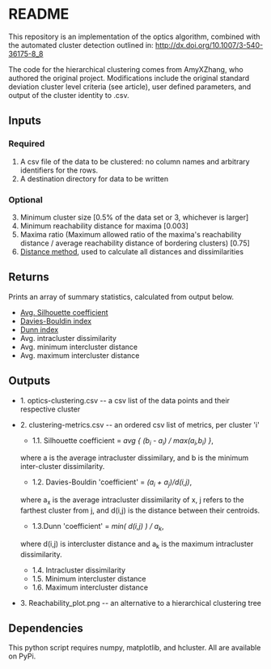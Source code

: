 # README
This repository is an implementation of the optics algorithm, combined with the automated cluster detection outlined in:
http://dx.doi.org/10.1007/3-540-36175-8_8

The code for the hierarchical clustering comes from AmyXZhang, who authored the original project.
Modifications include the original standard deviation cluster level criteria (see article), user defined parameters, and output of the cluster identity to .csv.

## Inputs
### Required
1. A csv file of the data to be clustered: no column names and arbitrary identifiers for the rows.
2. A destination directory for data to be written

### Optional
3. Minimum cluster size [0.5% of the data set or 3, whichever is larger]
4. Minimum reachability distance for maxima [0.003]
5. Maxima ratio (Maximum allowed ratio of the maxima's reachability distance / average reachability distance of bordering clusters) [0.75]
6. [Distance method](http://docs.scipy.org/doc/scipy/reference/spatial.distance.html), used to calculate all distances and dissimilarities

## Returns
Prints an array of summary statistics, calculated from output below.
* [Avg. Silhouette coefficient](http://en.wikipedia.org/wiki/Silhouette_(clustering))
* [Davies-Bouldin index](http://en.wikipedia.org/wiki/Davies%E2%80%93Bouldin_index)
* [Dunn index](http://en.wikipedia.org/wiki/Dunn_index)
* Avg. intracluster dissimilarity
* Avg. minimum intercluster distance
* Avg. maximum intercluster distance

## Outputs
* 1\. optics-clustering.csv -- a csv list of the data points and their respective cluster
* 2\. clustering-metrics.csv -- an ordered csv list of metrics, per cluster 'i'
   * 1.1\. Silhouette coefficient = *avg { (b<sub>i</sub> - a<sub>i</sub>) / max(a<sub>i</sub>,b<sub>i</sub>) }*,

	where a is the average intracluster dissimilary, and b is the minimum inter-cluster dissimilarity.
   * 1.2\. Davies-Bouldin 'coefficient' = *(a<sub>i</sub> + a<sub>j</sub>)/d(i,j)*,

	where a<sub>x</sub> is the average intracluster dissimilarity of x, j refers to the farthest cluster from j, and d(i,j) is the distance between their centroids.
   * 1.3\.Dunn 'coefficient' = *min( d(i,j) ) / a<sub>k</sub>*,

	where d(i,j) is intercluster distance and a<sub>k</sub> is the maximum intracluster dissimilarity.
   * 1.4\. Intracluster dissimilarity
   * 1.5\. Minimum intercluster distance
   * 1.6\. Maximum intercluster distance
* 3\. Reachability_plot.png -- an alternative to a hierarchical clustering tree


## Dependencies
This python script requires numpy, matplotlib, and hcluster.
All are available on PyPi.
